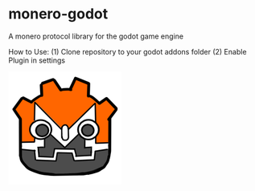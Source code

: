 # monero-godot
A monero protocol library for the godot game engine

How to Use:
(1) Clone repository to your godot addons folder
(2) Enable Plugin in settings


![Screenshot](https://github.com/Sam2much96/monero-godot/blob/main/monero-godot%20logo.png)
